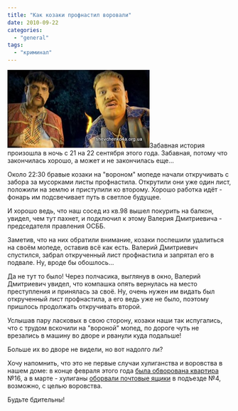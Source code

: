 ```yaml
---
title: "Как козаки профнастил воровали"
date: 2010-09-22
categories: 
  - "general"
tags: 
  - "криминал"
---
```


![Профнастил Бровары](/wp-content/uploads/2010/09/yak-kozaky.jpg "Профнастил Бровары")Забавная история произошла в ночь с 21 на 22 сентября этого года. Забавная, потому что закончилась хорошо, а может и не закончилась еще...

Около 22:30 бравые козаки на "вороном" мопеде начали откручивать с забора за мусорками листы профнастила. Открутили они уже один лист, положили на землю и приступили ко второму. Хорошо работка идёт - фонарь им подсвечивает путь в светлое будущее.

И хорошо ведь, что наш сосед из кв.98 вышел покурить на балкон, увидел, чем тут пахнет, и подключил к этому Валерия Дмитриевича - председателя правления <!--more-->ОСББ.

Заметив, что на них обратили внимание, козаки поспешили удалиться на своём мопеде, оставив всё как есть. Валерий Дмитриевич спустился, забрал открученный лист профнастила и запрятал его в подвале. Ну, вроде бы обошлось...

Да не тут то было! Через полчасика, выглянув в окно, Валерий Дмитриевич увидел, что компашка опять вернулась на место преступления и принялась за своё. Ну, очень нужен им видать был открученный лист профнастила, а его ведь уже не было, поэтому пришлось продолжать откручивать второй.

Услышав пару ласковых в свою сторону, козаки наши так испугались, что с трудом вскочили на "вороной" мопед, по дороге чуть не врезались в машину во дворе и рванули куда подальше!

Больше их во дворе не видели, но вот надолго ли?

Хочу напомнить, что это не первые случаи хулиганства и воровства в нашем доме: в конце февраля этого года [была обворована квартира](http://shevchenko4a.brovary.org/bditelnost-nashe-oruzhie/) №16, а в марте - хулиганы [оборвали почтовые ящики](http://shevchenko4a.brovary.org/nochnie-huligany/) в подъезде №4, возможно, с целью воровства.

Будьте бдительны!
